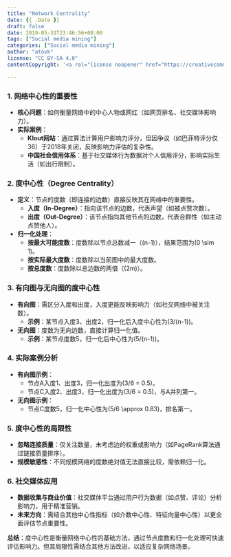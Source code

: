 ```yaml
---
title: "Network Centrality"
date: {{ .Date }}
draft: false
date: 2019-05-31T23:46:56+08:00
tags: ["Social media mining"]
categories: ["Social media mining"]
author: "atovk"
license: "CC BY-SA 4.0"
contentCopyright: '<a rel="license noopener" href="https://creativecommons.org/licenses/by-sa/4.0" target="_blank">CC BY-SA 4.0</a>'

---
```



### **1. 网络中心性的重要性**
- **核心问题**：如何衡量网络中的中心人物或网红（如网页排名、社交媒体影响力）。
- **实际案例**：
  - **Klout网站**：通过算法计算用户影响力评分，但因争议（如巴菲特评分仅36）于2018年关闭，反映影响力评估的复杂性。
  - **中国社会信用体系**：基于社交媒体行为数据对个人信用评分，影响实际生活（如出行限制）。


### **2. 度中心性（Degree Centrality）**
- **定义**：节点的度数（即连接的边数）直接反映其在网络中的重要性。
  - **入度（In-Degree）**：指向该节点的边数，代表声望（如被点赞次数）。
  - **出度（Out-Degree）**：该节点指向其他节点的边数，代表合群性（如主动点赞他人）。
- **归一化处理**：
  - **按最大可能度数**：度数除以节点总数减一（\(n-1\)），结果范围为\(0 \sim 1\)。
  - **按实际最大度数**：度数除以当前图中的最大度数。
  - **按总度数**：度数除以总边数的两倍（\(2m\)）。


### **3. 有向图与无向图的度中心性**
- **有向图**：需区分入度和出度，入度更能反映影响力（如社交网络中被关注数）。
  - **示例**：某节点入度3、出度2，归一化后入度中心性为\(3/(n-1)\)。
- **无向图**：度数为无向边数，直接计算归一化值。
  - **示例**：某节点度数5，归一化后中心性为\(5/(n-1)\)。


### **4. 实际案例分析**
- **有向图示例**：
  - 节点A入度1、出度3，归一化出度为\(3/6 = 0.5\)。
  - 节点C入度2、出度3，归一化出度为\(3/6 = 0.5\)，与A并列第一。
- **无向图示例**：
  - 节点C度数5，归一化中心性为\(5/6 \approx 0.83\)，排名第一。


### **5. 度中心性的局限性**
- **忽略连接质量**：仅关注数量，未考虑边的权重或影响力（如PageRank算法通过链接质量排序）。
- **规模敏感性**：不同规模网络的度数绝对值无法直接比较，需依赖归一化。


### **6. 社交媒体应用**
- **数据收集与商业价值**：社交媒体平台通过用户行为数据（如点赞、评论）分析影响力，用于精准营销。
- **未来方向**：需结合其他中心性指标（如介数中心性、特征向量中心性）以更全面评估节点重要性。


**总结**：度中心性是衡量网络中心性的基础方法，通过节点度数和归一化处理可快速评估影响力。但其局限性需结合其他方法改进，以适应复杂网络场景。

